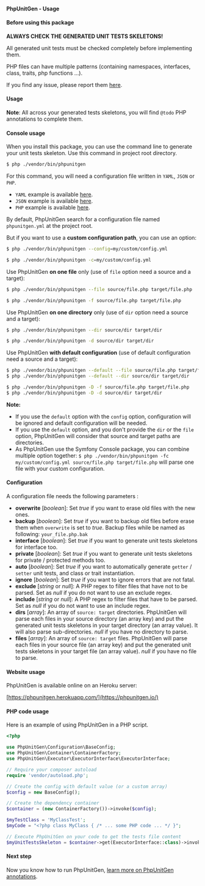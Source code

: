 #### PhpUnitGen - Usage

#### Before using this package

__ALWAYS CHECK THE GENERATED UNIT TESTS SKELETONS!__

All generated unit tests must be checked completely before implementing them.

PHP files can have multiple patterns (containing namespaces, interfaces, class, traits, php functions ...).

If you find any issue, please report them [here](https://github.com/paul-thebaud/phpunit-generator/issues).

#### Usage

__Note__: All across your generated tests skeletons, you will find `@todo` PHP annotations to complete them.

#### Console usage

When you install this package, you can use the command line to generate your unit tests skeleton.
Use this command in project root directory.

```bash
$ php ./vendor/bin/phpunitgen
```

For this command, you will need a configuration file written in `YAML`, `JSON` or `PHP`.

* `YAML` example is available [here](../examples/phpunitgen.config.yml).
* `JSON` example is available [here](../examples/phpunitgen.config.json).
* `PHP` example is available [here](../examples/phpunitgen.config.php).

By default, PhpUnitGen search for a configuration file named `phpunitgen.yml` at the project root.

But if you want to use a __custom configuration path__, you can use an option:

```bash
$ php ./vendor/bin/phpunitgen --config=my/custom/config.yml

$ php ./vendor/bin/phpunitgen -c=my/custom/config.yml
```

Use PhpUnitGen __on one file__ only (use of `file` option need a source and a target):

```bash
$ php ./vendor/bin/phpunitgen --file source/file.php target/file.php

$ php ./vendor/bin/phpunitgen -f source/file.php target/file.php
```

Use PhpUnitGen __on one directory__ only (use of `dir` option need a source and a target):

```bash
$ php ./vendor/bin/phpunitgen --dir source/dir target/dir

$ php ./vendor/bin/phpunitgen -d source/dir target/dir
```

Use PhpUnitGen __with default configuration__ (use of default configuration need a source and a target):

```bash
$ php ./vendor/bin/phpunitgen --default --file source/file.php target/file.php
$ php ./vendor/bin/phpunitgen --default --dir source/dir target/dir

$ php ./vendor/bin/phpunitgen -D -f source/file.php target/file.php
$ php ./vendor/bin/phpunitgen -D -d source/dir target/dir
```

__Note:__

* If you use the `default` option with the `config` option, configuration will
be ignored and default configuration will be needed.
* If you use the `default` option, and you don't provide the `dir` or the `file`
option, PhpUnitGen will consider that source and target paths are directories.
* As PhpUnitGen use the Symfony Console package, you can combine multiple option together:
`$ php ./vendor/bin/phpunitgen -fc my/custom/config.yml source/file.php target/file.php` will parse one
file with your custom configuration.

#### Configuration

A configuration file needs the following parameters :

* __overwrite__ [*boolean*]: Set *true* if you want to erase old files with the new ones.
* __backup__ [*boolean*]: Set *true* if you want to backup old files before erase them when `overwrite` is set to *true*.
Backup files while be named as following: `your_file.php.bak`
* __interface__ [*boolean*]: Set *true* if you want to generate unit tests skeletons for interface too.
* __private__ [*boolean*]: Set *true* if you want to generate unit tests skeletons for private / protected methods too.
* __auto__ [*boolean*]: Set *true* if you want to automatically generate `getter` / `setter` unit tests, and class or trait instantiation.
* __ignore__ [*boolean*]: Set *true* if you want to ignore errors that are not fatal.
* __exclude__ [*string* or *null*]: A PHP regex to filter files that have not to be parsed. Set as *null* if you do not want to use an exclude regex.
* __include__ [*string* or *null*]: A PHP regex to filter files that have to be parsed. Set as *null* if you do not want to use an include regex.
* __dirs__ [*array*]: An array of `source: target` directories. PhpUnitGen will parse each files in your source directory (an array key)
and put the generated unit tests skeletons in your target directory (an array value).
It will also parse sub-directories. *null* if you have no directory to parse.
* __files__ [*array*]: An array of `source: target` files. PhpUnitGen will parse each files in your source file (an array key)
and put the generated unit tests skeletons in your target file (an array value).
*null* if you have no file to parse.

#### Website usage

PhpUnitGen is available online on an Heroku server:

[https://phpunitgen.herokuapp.com/](https://phpunitgen.io/)

#### PHP code usage

Here is an example of using PhpUnitGen in a PHP script.

```php
<?php

use PhpUnitGen\Configuration\BaseConfig;
use PhpUnitGen\Container\ContainerFactory;
use PhpUnitGen\Executor\ExecutorInterface\ExecutorInterface;

// Require your composer autoload
require 'vendor/autoload.php';

// Create the config with default value (or a custom array)
$config = new BaseConfig();

// Create the dependency container
$container = (new ContainerFactory())->invoke($config);

$myTestClass = 'MyClassTest';
$myCode = "<?php class MyClass { /* ... some PHP code ... */ }";

// Execute PhpUnitGen on your code to get the tests file content
$myUnitTestsSkeleton = $container->get(ExecutorInterface::class)->invoke($myCode, $myTestClass);
```

#### Next step

Now you know how to run PhpUnitGen, [learn more on PhpUnitGen annotations](ANNOTATIONS.md).
